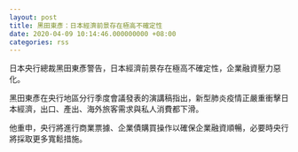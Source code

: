 ```yaml
---
layout: post
title: 黑田東彥：日本經濟前景存在極高不確定性
date: 2020-04-09 10:14:46.000000000 +08:00
categories: rss
---
```


日本央行總裁黑田東彥警告，日本經濟前景存在極高不確定性，企業融資壓力惡化。

黑田東彥在央行地區分行季度會議發表的演講稿指出，新型肺炎疫情正嚴重衝擊日本經濟，出口、產出、海外旅客需求與私人消費都下滑。

他重申，央行將進行商業票據、企業債購買操作以確保企業融資順暢，必要時央行將採取更多寬鬆措施。
